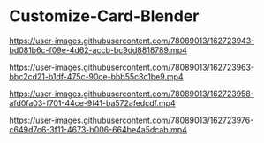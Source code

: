 # Customize-Card-Blender
 

https://user-images.githubusercontent.com/78089013/162723943-bd081b6c-f09e-4d62-accb-bc9dd8818789.mp4

https://user-images.githubusercontent.com/78089013/162723963-bbc2cd21-b1df-475c-90ce-bbb55c8c1be9.mp4

https://user-images.githubusercontent.com/78089013/162723958-afd0fa03-f701-44ce-9f41-ba572afedcdf.mp4

https://user-images.githubusercontent.com/78089013/162723976-c649d7c6-3f11-4673-b006-664be4a5dcab.mp4

